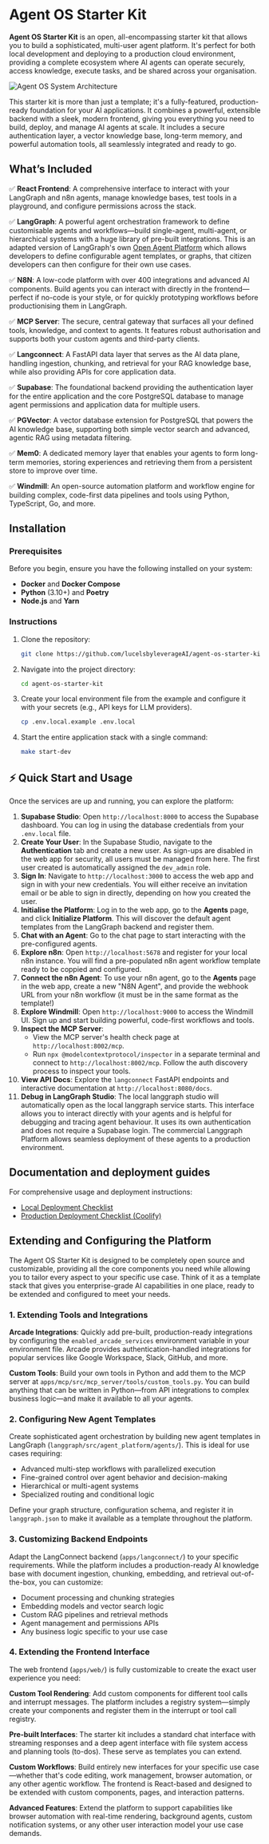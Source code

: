 # Agent OS Starter Kit

**Agent OS Starter Kit** is an open, all-encompassing starter kit that allows you to build a sophisticated, multi-user agent platform. It's perfect for both local development and deploying to a production cloud environment, providing a complete ecosystem where AI agents can operate securely, access knowledge, execute tasks, and be shared across your organisation.

![Agent OS System Architecture](public/agentOSsystemdiagram.png)

This starter kit is more than just a template; it's a fully-featured, production-ready foundation for your AI applications. It combines a powerful, extensible backend with a sleek, modern frontend, giving you everything you need to build, deploy, and manage AI agents at scale. It includes a secure authentication layer, a vector knowledge base, long-term memory, and powerful automation tools, all seamlessly integrated and ready to go.

## What’s Included

✅ **React Frontend**: A comprehensive interface to interact with your LangGraph and n8n agents, manage knowledge bases, test tools in a playground, and configure permissions across the stack.

✅ **LangGraph**: A powerful agent orchestration framework to define customisable agents and workflows—build single-agent, multi-agent, or hierarchical systems with a huge library of pre-built integrations. This is an adapted version of LangGraph's own [Open Agent Platform](https://docs.langchain.com/labs/oap) which allows developers to define configurable agent templates, or graphs, that citizen developers can then configure for their own use cases.

✅ **N8N**: A low-code platform with over 400 integrations and advanced AI components. Build agents you can interact with directly in the frontend—perfect if no-code is your style, or for quickly prototyping workflows before productionising them in LangGraph.

✅ **MCP Server**: The secure, central gateway that surfaces all your defined tools, knowledge, and context to agents. It features robust authorisation and supports both your custom agents and third-party clients.

✅ **Langconnect**: A FastAPI data layer that serves as the AI data plane, handling ingestion, chunking, and retrieval for your RAG knowledge base, while also providing APIs for core application data.

✅ **Supabase**: The foundational backend providing the authentication layer for the entire application and the core PostgreSQL database to manage agent permissions and application data for multiple users.

✅ **PGVector**: A vector database extension for PostgreSQL that powers the AI knowledge base, supporting both simple vector search and advanced, agentic RAG using metadata filtering.

✅ **Mem0**: A dedicated memory layer that enables your agents to form long-term memories, storing experiences and retrieving them from a persistent store to improve over time.

✅ **Windmill**: An open-source automation platform and workflow engine for building complex, code-first data pipelines and tools using Python, TypeScript, Go, and more.

## Installation

### Prerequisites

Before you begin, ensure you have the following installed on your system:
-   **Docker** and **Docker Compose**
-   **Python** (3.10+) and **Poetry**
-   **Node.js** and **Yarn**

### Instructions

1.  Clone the repository:
    ```bash
    git clone https://github.com/lucelsbyleverageAI/agent-os-starter-kit.git
    ```
2.  Navigate into the project directory:
    ```bash
    cd agent-os-starter-kit
    ```
3.  Create your local environment file from the example and configure it with your secrets (e.g., API keys for LLM providers).
    ```bash
    cp .env.local.example .env.local
    ```
4.  Start the entire application stack with a single command:
    ```bash
    make start-dev
    ```

## ⚡️ Quick Start and Usage

Once the services are up and running, you can explore the platform:

1.  **Supabase Studio**: Open `http://localhost:8000` to access the Supabase dashboard. You can log in using the database credentials from your `.env.local` file.
2.  **Create Your User**: In the Supabase Studio, navigate to the **Authentication** tab and create a new user. As sign-ups are disabled in the web app for security, all users must be managed from here. The first user created is automatically assigned the `dev_admin` role.
3.  **Sign In**: Navigate to `http://localhost:3000` to access the web app and sign in with your new credentials. You will either receive an invitation email or be able to sign in directly, depending on how you created the user.
4.  **Initialise the Platform**: Log in to the web app, go to the **Agents** page, and click **Initialize Platform**. This will discover the default agent templates from the LangGraph backend and register them.
5.  **Chat with an Agent**: Go to the chat page to start interacting with the pre-configured agents.
6.  **Explore n8n**: Open `http://localhost:5678` and register for your local n8n instance. You will find a pre-populated n8n agent workflow template ready to be coppied and configured.
7.  **Connect the n8n Agent**: To use your n8n agent, go to the **Agents** page in the web app, create a new "N8N Agent", and provide the webhook URL from your n8n workflow (it must be in the same format as the template!)
8.  **Explore Windmill**: Open `http://localhost:9000` to access the Windmill UI. Sign up and start building powerful, code-first workflows and tools.
9.  **Inspect the MCP Server**:
    -   View the MCP server's health check page at `http://localhost:8002/mcp`.
    -   Run `npx @modelcontextprotocol/inspector` in a separate terminal and connect to `http://localhost:8002/mcp`. Follow the auth discovery process to inspect your tools.
10. **View API Docs**: Explore the `langconnect` FastAPI endpoints and interactive documentation at `http://localhost:8080/docs`.
11. **Debug in LangGraph Studio**: The local langgraph studio will automatically open as the local langgraph service starts. This interface allows you to interact directly with your agents and is helpful for debugging and tracing agent behaviour. It uses its own authentication and does not require a Supabase login. The commercial Langgraph Platform allows seamless deployment of these agents to a production environment.

## Documentation and deployment guides

For comprehensive usage and deployment instructions:

- [Local Deployment Checklist](deployment_docs/local_deployment_checklist.md)
- [Production Deployment Checklist (Coolify)](deployment_docs/cloud_deployment_checklist_coolify.md)

## Extending and Configuring the Platform

The Agent OS Starter Kit is designed to be completely open source and customizable, providing all the core components you need while allowing you to tailor every aspect to your specific use case. Think of it as a template stack that gives you enterprise-grade AI capabilities in one place, ready to be extended and configured to meet your needs.

### 1. Extending Tools and Integrations

**Arcade Integrations**: Quickly add pre-built, production-ready integrations by configuring the `enabled_arcade_services` environment variable in your environment file. Arcade provides authentication-handled integrations for popular services like Google Workspace, Slack, GitHub, and more.

**Custom Tools**: Build your own tools in Python and add them to the MCP server at `apps/mcp/src/mcp_server/tools/custom_tools.py`. You can build anything that can be written in Python—from API integrations to complex business logic—and make it available to all your agents.

### 2. Configuring New Agent Templates

Create sophisticated agent orchestration by building new agent templates in LangGraph (`langgraph/src/agent_platform/agents/`). This is ideal for use cases requiring:
- Advanced multi-step workflows with parallelized execution
- Fine-grained control over agent behavior and decision-making
- Hierarchical or multi-agent systems
- Specialized routing and conditional logic

Define your graph structure, configuration schema, and register it in `langgraph.json` to make it available as a template throughout the platform.

### 3. Customizing Backend Endpoints

Adapt the LangConnect backend (`apps/langconnect/`) to your specific requirements. While the platform includes a production-ready AI knowledge base with document ingestion, chunking, embedding, and retrieval out-of-the-box, you can customize:
- Document processing and chunking strategies
- Embedding models and vector search logic
- Custom RAG pipelines and retrieval methods
- Agent management and permissions APIs
- Any business logic specific to your use case

### 4. Extending the Frontend Interface

The web frontend (`apps/web/`) is fully customizable to create the exact user experience you need:

**Custom Tool Rendering**: Add custom components for different tool calls and interrupt messages. The platform includes a registry system—simply create your components and register them in the interrupt or tool call registry.

**Pre-built Interfaces**: The starter kit includes a standard chat interface with streaming responses and a deep agent interface with file system access and planning tools (to-dos). These serve as templates you can extend.

**Custom Workflows**: Build entirely new interfaces for your specific use case—whether that's code editing, work management, browser automation, or any other agentic workflow. The frontend is React-based and designed to be extended with custom components, pages, and interaction patterns.

**Advanced Features**: Extend the platform to support capabilities like browser automation with real-time rendering, background agents, custom notification systems, or any other user interaction model your use case demands.